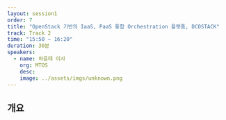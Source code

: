 ```yaml
---
layout: session1
order: 7
title: "OpenStack 기반의 IaaS, PaaS 통합 Orchestration 플랫폼, DCOSTACK"
track: Track 2
time: "15:50 ~ 16:20"
duration: 30분
speakers:
  - name: 하윤태 이사
    org: MTOS
    desc: 
    image: ../assets/imgs/unknown.png
---
```


## 개요
